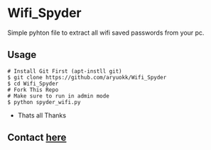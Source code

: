 # Wifi_Spyder

Simple pyhton file to extract all wifi saved passwords from your pc.

## Usage
```
# Install Git First (apt-instll git)
$ git clone https://github.com/aryuokk/Wifi_Spyder
$ cd Wifi_Spyder 
# Fork This Repo
# Make sure to run in admin mode
$ python spyder_wifi.py
```
- Thats all Thanks 
## Contact [here](https://t.me/minkxx69)
